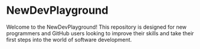 # NewDevPlayground

Welcome to the NewDevPlayground! This repository is designed for new programmers and GitHub users looking to improve their skills and take their first steps into the world of software development.

